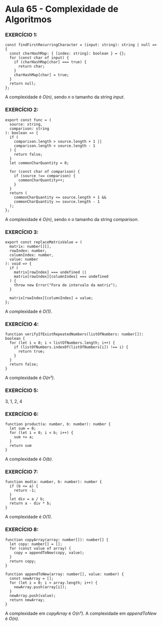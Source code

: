 # Aula 65 - Complexidade de Algoritmos

### EXERCÍCIO 1:

```
const findFirstRecurringCharacter = (input: string): string | null => {
  const charHashMap: { [index: string]: boolean } = {};
  for (const char of input) {
    if (charHashMap[char] === true) {
      return char;
    }
    charHashMap[char] = true;
  }
  return null;
};
```
A complexidade é *O(n)*, sendo *n* o tamanho da string *input*.

### EXERCÍCIO 2:

```
export const func = (
  source: string,
  comparison: string
): boolean => {
  if (
    comparison.length > source.length + 1 ||
    comparison.length < source.length - 1
  ) {
    return false;
  }
  let commonCharQuantity = 0;

  for (const char of comparison) {
    if (source !== comparison) {
      commonCharQuantity++;
    }
  }
  return (
    commonCharQuantity <= source.length + 1 &&
    commonCharQuantity >= source.length - 1
  );
};
```
A complexidade é *O(n)*, sendo *n* o tamanho da string *comparison*.


### EXERCÍCIO 3:

```
export const replaceMatrixValue = (
  matrix: number[][],
  rowIndex: number,
  columnIndex: number,
  value: number
): void => {
  if (
    matrix[rowIndex] === undefined ||
    matrix[rowIndex][columnIndex] === undefined
  ) {
    throw new Error("Fora do intervalo da matriz");
  }

  matrix[rowIndex][columnIndex] = value;
};
```
A complexidade é *O(1)*.

### EXERCÍCIO 4:

```
function verifyIfExistRepeatedNumbers(listOfNumbers: number[]): boolean {
  for (let i = 0; i < listOfNumbers.length; i++) {
    if (listOfNumbers.indexOf(listOfNumbers[i]) !== i) {
      return true;
    }
  }
  return false;
}
```

A complexidade é *O(n²)*.

### EXERCÍCIO 5:

3, 1, 2, 4

### EXERCÍCIO 6:

```
function product(a: number, b: number): number {
  let sum = 0;
  for (let i = 0; i < b; i++) {
    sum += a;
  }
  return sum
}
```
A complexidade é *O(b)*.

### EXERCÍCIO 7:

```
function mod(a: number, b: number): number {
  if (b <= a) {
    return -1;
  }
  let div = a / b;
  return a - div * b;
}
```
A complexidade é *O(1)*.

### EXERCÍCIO 8:

```
function copyArray(array: number[]): number[] {
  let copy: number[] = [];
  for (const value of array) {
    copy = appendToNew(copy, value);
  }
  return copy;
}

function appendToNew(array: number[], value: number) {
  const newArray = [];
  for (let i = 0; i < array.length; i++) {
    newArray.push(array[i]);
  }
  newArray.push(value);
  return newArray;
}
```
A complexidade em *copyArray* é *O(n²)*.
A complexidade em *appendToNew* é *O(n)*.